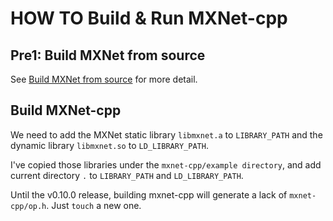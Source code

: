 # HOW TO Build & Run MXNet-cpp

## Pre1: Build MXNet from source

See [Build MXNet from source](Build_MXNet_from_source.md) for more detail. 

## Build MXNet-cpp

We need to add the MXNet static library `libmxnet.a` to `LIBRARY_PATH` and the dynamic library `libmxnet.so` to `LD_LIBRARY_PATH`.

I've copied those libraries under the `mxnet-cpp/example directory`, and add current directory `.` to `LIBRARY_PATH` and `LD_LIBRARY_PATH`.

Until the v0.10.0 release, building mxnet-cpp will generate a lack of `mxnet-cpp/op.h`. Just `touch` a new one.
